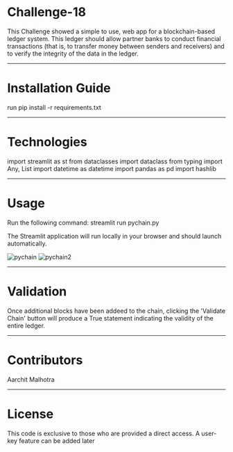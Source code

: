 # Challenge-18

This Challenge showed a simple to use, web app for a blockchain-based ledger system. This ledger should allow partner banks to conduct financial transactions (that is, to transfer money between senders and receivers) and to verify the integrity of the data in the ledger.
_________________________

# Installation Guide
run pip install -r requirements.txt
_________________________

# Technologies
import streamlit as st from dataclasses import dataclass from typing import Any, List import datetime as datetime import pandas as pd import hashlib
_________________________

# Usage
Run the following command: streamlit run pychain.py

The Streamlit application will run locally in your browser and should launch automatically.

![pychain](https://user-images.githubusercontent.com/100783805/183780049-1a7e6f5a-7aa5-4b60-9798-0d14b1b577ad.png)
![pychain2](https://user-images.githubusercontent.com/100783805/183780057-f28b18ba-827a-4b91-9939-ee74b94ba3e7.png)


_________________________

# Validation
Once additional blocks have been addeed to the chain, clicking the 'Validate Chain' button will produce a True statement indicating the validity of the entire ledger.
_________________________

# Contributors
Aarchit Malhotra 
_________________________

# License
This code is exclusive to those who are provided a direct access. A user-key feature can be added later
